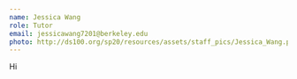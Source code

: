 ```yaml
---
name: Jessica Wang
role: Tutor
email: jessicawang7201@berkeley.edu
photo: http://ds100.org/sp20/resources/assets/staff_pics/Jessica_Wang.png
---
```


Hi

